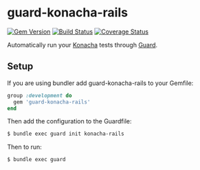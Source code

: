 # guard-konacha-rails

[![Gem Version](https://badge.fury.io/rb/guard-konacha-rails.png)](http://badge.fury.io/rb/guard-konacha-rails)
[![Build Status](https://travis-ci.org/keithpitty/guard-konacha-rails.png)](https://travis-ci.org/keithpitty/guard-konacha-rails)
[![Coverage Status](https://coveralls.io/repos/github/keithpitty/guard-konacha-rails/badge.svg?branch=master)](https://coveralls.io/github/keithpitty/guard-konacha-rails?branch=master)

Automatically run your [Konacha](https://github.com/jfirebaugh/konacha) tests through [Guard](https://github.com/guard/guard/).

## Setup

If you are using bundler add guard-konacha-rails to your Gemfile:

``` ruby
group :development do
  gem 'guard-konacha-rails'
end
```

Then add the configuration to the Guardfile:

```bash
$ bundle exec guard init konacha-rails
```

Then to run:

```bash
$ bundle exec guard
```
